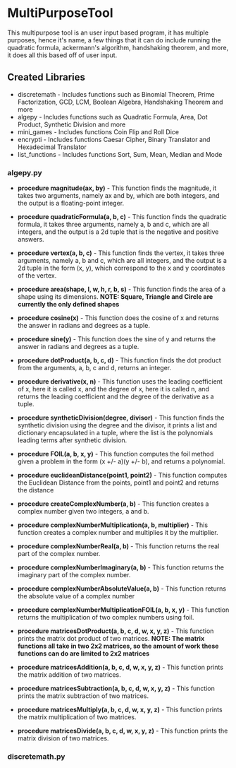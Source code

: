 # MultiPurposeTool

This multipurpose tool is an user input based program, it has multiple purposes, hence it's name, 
a few things that it can do include running the quadratic formula, ackermann's algorithm, handshaking 
theorem, and more, it does all this based off of user input.

## Created Libraries

- discretemath - Includes functions such as Binomial Theorem, Prime 
  Factorization, GCD, LCM, Boolean Algebra, Handshaking Theorem and more
- algepy - Includes functions such as Quadratic Formula, Area, Dot Product,
  Synthetic Division and more
- mini_games - Includes functions Coin Flip and Roll Dice
- encrypti - Includes functions Caesar Cipher, Binary Translator and
  Hexadecimal Translator
- list_functions - Includes functions Sort, Sum, Mean, Median and Mode

### algepy.py

- **procedure magnitude(ax, by)** - This function finds the magnitude, it
takes two arguments, namely ax and by, which are both integers, and the 
  output is a floating-point integer.
  
- **procedure quadraticFormula(a, b, c)** - This function finds the quadratic
formula, it takes three arguments, namely a, b and c, which are all integers,
  and the output is a 2d tuple that is the negative and positive answers.
  
- **procedure vertex(a, b, c)** - This function finds the vertex, it takes 
three arguments, namely a, b and c, which are all integers, and the output
  is a 2d tuple in the form (x, y), which correspond to the x and y
  coordinates of the vertex.
  
- **procedure area(shape, l, w, h, r, b, s)** - This function finds the area
of a shape using its dimensions. **NOTE: Square, Triangle and Circle are
  currently the only defined shapes**
  
- **procedure cosine(x)** - This function does the cosine of x and returns
the answer in radians and degrees as a tuple.
  
- **procedure sine(y)** - This function does the sine of y and returns the
answer in radians and degrees as a tuple.
  
- **procedure dotProduct(a, b, c, d)** - This function finds the dot product
from the arguments, a, b, c and d, returns an integer.
  
- **procedure derivative(x, n)** - This function uses the leading coefficient
of x, here it is called x, and the degree of x, here it is called n, and
  returns the leading coefficient and the degree of the derivative as a
  tuple.
  
- **procedure syntheticDivision(degree, divisor)** - This function finds the
synthetic division using the degree and the divisor, it prints a list and
  dictionary encapsulated in a tuple, where the list is the polynomials
  leading terms after synthetic division.
  
- **procedure FOIL(a, b, x, y)** - This function computes the foil method
given a problem in the form (x +/- a)(y +/- b), and returns a polynomial.
  
- **procedure euclideanDistance(point1, point2)** - This function computes
the Euclidean Distance from the points, point1 and point2 and returns the
  distance
  
- **procedure createComplexNumber(a, b)** - This function creates a 
complex number given two integers, a and b.
  
- **procedure complexNumberMultiplication(a, b, multiplier)** - This 
  function creates a complex number and multiplies it by the multiplier.
  
- **procedure complexNumberReal(a, b)** - This function returns the real
  part of the complex number.
  
- **procedure complexNumberImaginary(a, b)** - This function returns 
  the imaginary part of the complex number.
  
- **procedure complexNumberAbsoluteValue(a, b)** - This function returns the
absolute value of a complex number
  
- **procedure complexNumberMultiplicationFOIL(a, b, x, y)** - This function
returns the multiplication of two complex numbers using foil.
  
- **procedure matricesDotProduct(a, b, c, d, w, x, y, z)** - This function
prints the matrix dot product of two matrices. **NOTE: The matrix functions
  all take in two 2x2 matrices, so the amount of work these functions can
  do are limited to 2x2 matrices**
  
- **procedure matricesAddition(a, b, c, d, w, x, y, z)** - This function
prints the matrix addition of two matrices.
  
- **procedure matricesSubtraction(a, b, c, d, w, x, y, z)** - This function
prints the matrix subtraction of two matrices.
  
- **procedure matricesMultiply(a, b, c, d, w, x, y, z)** - This function
prints the matrix multiplication of two matrices.
  
- **procedure matricesDivide(a, b, c, d, w, x, y, z)** - This function prints
the matrix division of two matrices.
  
### discretemath.py
